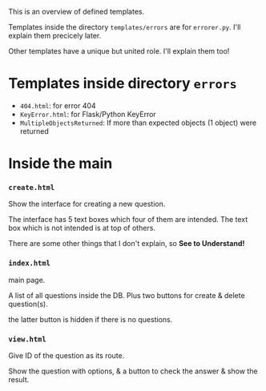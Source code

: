 This is an overview of defined templates.

Templates inside the directory `templates/errors` are for `errorer.py`.
I'll explain them precicely later.

Other templates have a unique but united role.
I'll explain them too!


# Templates inside directory `errors`
* `404.html`: for error 404
* `KeyError.html`: for Flask/Python KeyError
* `MultipleObjectsReturned`: If more than expected objects (1 object) were returned

# Inside the main
### `create.html`
Show the interface for creating a new question.

The interface has 5 text boxes which four of them are intended.
The text box which is not intended is at top of others.

There are some other things that I don't explain, so **See to Understand!**

### `index.html`
main page.

A list of all questions inside the DB.
Plus two buttons for create & delete question(s).

the latter button is hidden if there is no questions.

### `view.html`
Give ID of the question as its route.

Show the question with options, & a button to check the answer & show the result.